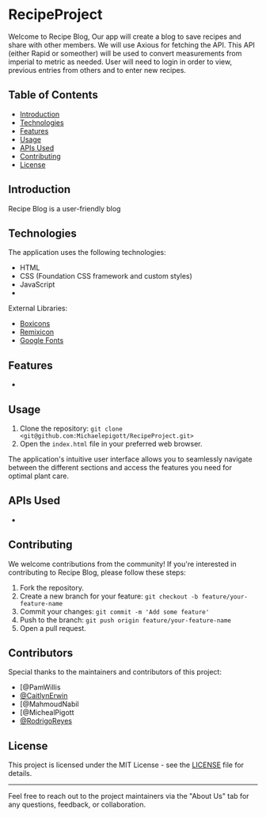 # RecipeProject

Welcome to Recipe Blog, Our app will create a blog to save recipes and share with other members. We will use Axious for fetching the API. This API (either Rapid or someother) will be used to convert measurements from imperial to metric as needed. User will need to login in order to view, previous entries from others and to enter new recipes. 

## Table of Contents

- [Introduction](#introduction)
- [Technologies](#technologies)
- [Features](#features)
- [Usage](#usage)
- [APIs Used](#apis-used)
- [Contributing](#contributing)
- [License](#license)

## Introduction

Recipe Blog is a user-friendly blog 

## Technologies

The application uses the following technologies:

- HTML
- CSS (Foundation CSS framework and custom styles)
- JavaScript
- 

External Libraries:
- [Boxicons](https://boxicons.com/)
- [Remixicon](https://remixicon.com/)
- [Google Fonts](https://fonts.google.com/)

## Features

- 

## Usage

1. Clone the repository: `git clone <git@github.com:Michaelepigott/RecipeProject.git>`
2. Open the `index.html` file in your preferred web browser.

The application's intuitive user interface allows you to seamlessly navigate between the different sections and access the features you need for optimal plant care.

## APIs Used

- 

## Contributing

We welcome contributions from the community! If you're interested in contributing to Recipe Blog, please follow these steps:

1. Fork the repository.
2. Create a new branch for your feature: `git checkout -b feature/your-feature-name`
3. Commit your changes: `git commit -m 'Add some feature'`
4. Push to the branch: `git push origin feature/your-feature-name`
5. Open a pull request.

## Contributors

Special thanks to the maintainers and contributors of this project:

- [@PamWillis
- [@CaitlynErwin](https://github.com/KDendor)
- [@MahmoudNabil
- [@MichealPigott
- [@RodrigoReyes](https://github.com/RodKing96)

## License

This project is licensed under the MIT License - see the [LICENSE](LICENSE) file for details.

---

Feel free to reach out to the project maintainers via the "About Us" tab for any questions, feedback, or collaboration.

